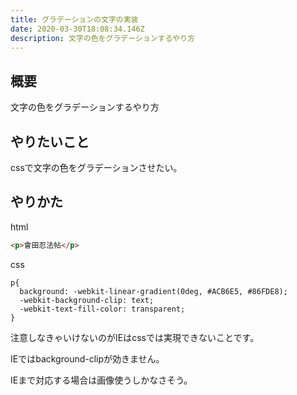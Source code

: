 ```yaml
---
title: グラデーションの文字の実装
date: 2020-03-30T18:08:34.146Z
description: 文字の色をグラデーションするやり方
---
```

## 概要
文字の色をグラデーションするやり方

## やりたいこと
cssで文字の色をグラデーションさせたい。

## やりかた

html
```html
<p>會田忍法帖</p>
```
css
```
p{
  background: -webkit-linear-gradient(0deg, #ACB6E5, #86FDE8);
  -webkit-background-clip: text;
  -webkit-text-fill-color: transparent;
}
```
注意しなきゃいけないのがIEはcssでは実現できないことです。

IEではbackground-clipが効きません。

IEまで対応する場合は画像使うしかなさそう。
